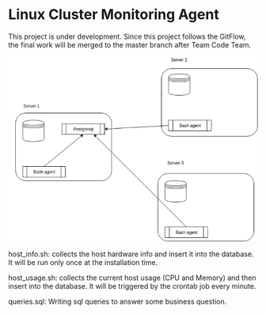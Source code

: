 # Linux Cluster Monitoring Agent
This project is under development. Since this project follows the GitFlow, the final work will be merged to the master branch after Team Code Team.

![architecture](./assets/arch.png)

host_info.sh: collects the host hardware info and insert it into the database. It will be run only once at the installation time.

host_usage.sh: collects the current host usage (CPU and Memory) and then insert into the database. It will be triggered by the crontab job every minute.

queries.sql: Writing sql queries to answer some business question.